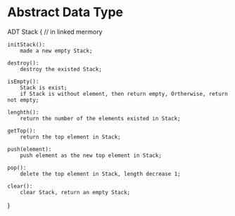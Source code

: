 # Abstract Data Type

ADT Stack { // in linked mermory

    initStack():
        made a new empty Stack;

    destroy():
        destroy the existed Stack;

    isEmpty():
        Stack is exist;
        if Stack is without element, then return empty, Ortherwise, return not empty;

    lenghth():
        return the number of the elements existed in Stack;

    getTop():
        return the top element in Stack;

    push(element):
        push element as the new top element in Stack;

    pop():
        delete the top element in Stack, length decrease 1;

    clear():
        clear Stack, return an empty Stack;

}